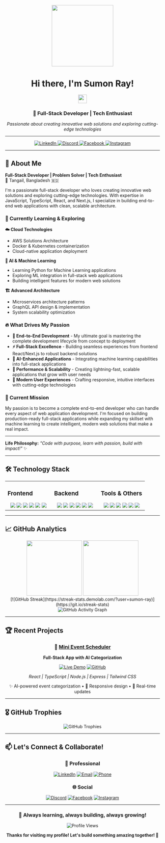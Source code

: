 <div align="center">
  <img src="https://media.giphy.com/media/M9gbBd9nbDrOTu1Mqx/giphy.gif" width="200"/>
  
  # Hi there, I'm Sumon Ray! 
  <img src="https://media.giphy.com/media/hvRJCLFzcasrR4ia7z/giphy.gif" width="28px" height="28px"/>
  
  ### 🚀 Full-Stack Developer | Tech Enthusiast
  
  <p align="center">
    <em>Passionate about creating innovative web solutions and exploring cutting-edge technologies</em>
  </p>
  
  ---
  
  <p align="center">
    <a href="https://www.linkedin.com/in/sumon60/" target="_blank">
      <img src="https://img.shields.io/badge/LinkedIn-0077B5?style=for-the-badge&logo=linkedin&logoColor=white" alt="LinkedIn"/>
    </a>
    <a href="https://discord.gg/sumon_ray" target="_blank">
      <img src="https://img.shields.io/badge/Discord-7289DA?style=for-the-badge&logo=discord&logoColor=white" alt="Discord"/>
    </a>
    <a href="https://www.facebook.com/Sumonray220020/" target="_blank">
      <img src="https://img.shields.io/badge/Facebook-1877F2?style=for-the-badge&logo=facebook&logoColor=white" alt="Facebook"/>
    </a>
    <a href="https://www.instagram.com/sumon_ray/" target="_blank">
      <img src="https://img.shields.io/badge/Instagram-E4405F?style=for-the-badge&logo=instagram&logoColor=white" alt="Instagram"/>
    </a>
  </p>
</div>

---

## 🎯 About Me

**Full-Stack Developer | Problem Solver | Tech Enthusiast**  
📍 Tangail, Bangladesh 🇧🇩

I'm a passionate full-stack developer who loves creating innovative web solutions and exploring cutting-edge technologies. With expertise in JavaScript, TypeScript, React, and Next.js, I specialize in building end-to-end web applications with clean, scalable architecture.

### 🌱 Currently Learning & Exploring

**☁️ Cloud Technologies**
- AWS Solutions Architecture
- Docker & Kubernetes containerization
- Cloud-native application deployment

**🤖 AI & Machine Learning**
- Learning Python for Machine Learning applications
- Exploring ML integration in full-stack web applications
- Building intelligent features for modern web solutions

**🏗️ Advanced Architecture**
- Microservices architecture patterns
- GraphQL API design & implementation
- System scalability optimization

### 🔥 What Drives My Passion

- **🎯 End-to-End Development** - My ultimate goal is mastering the complete development lifecycle from concept to deployment
- **⚡ Full-Stack Excellence** - Building seamless experiences from frontend React/Next.js to robust backend solutions
- **🤖 AI-Enhanced Applications** - Integrating machine learning capabilities into full-stack applications
- **🚀 Performance & Scalability** - Creating lightning-fast, scalable applications that grow with user needs
- **📱 Modern User Experiences** - Crafting responsive, intuitive interfaces with cutting-edge technologies


### 🎯 Current Mission

My passion is to become a complete end-to-end developer who can handle every aspect of web application development. I'm focused on building production-ready full-stack applications while expanding my skillset with machine learning to create intelligent, modern web solutions that make a real impact.

---

**Life Philosophy:** *"Code with purpose, learn with passion, build with impact!"* ✨

---

## 🛠️ Technology Stack

<table>
<tr>
<td valign="top" width="33%">

### Frontend
<div align="center">
<img src="https://img.shields.io/badge/React-20232A?style=for-the-badge&logo=react&logoColor=61DAFB" />
<img src="https://img.shields.io/badge/Next.js-000000?style=for-the-badge&logo=next.js&logoColor=white" />
<img src="https://img.shields.io/badge/TypeScript-007ACC?style=for-the-badge&logo=typescript&logoColor=white" />
<img src="https://img.shields.io/badge/JavaScript-F7DF1E?style=for-the-badge&logo=javascript&logoColor=black" />
<img src="https://img.shields.io/badge/TailwindCSS-38B2AC?style=for-the-badge&logo=tailwind-css&logoColor=white" />
<img src="https://img.shields.io/badge/Redux-593D88?style=for-the-badge&logo=redux&logoColor=white" />
</div>

</td>
<td valign="top" width="33%">

### Backend
<div align="center">
<img src="https://img.shields.io/badge/Node.js-339933?style=for-the-badge&logo=nodedotjs&logoColor=white" />
<img src="https://img.shields.io/badge/Express.js-000000?style=for-the-badge&logo=express&logoColor=white" />
<img src="https://img.shields.io/badge/MongoDB-47A248?style=for-the-badge&logo=mongodb&logoColor=white" />
<img src="https://img.shields.io/badge/PostgreSQL-336791?style=for-the-badge&logo=postgresql&logoColor=white" />
<img src="https://img.shields.io/badge/AWS-232F3E?style=for-the-badge&logo=amazon-aws&logoColor=white" />
<img src="https://img.shields.io/badge/Docker-2496ED?style=for-the-badge&logo=docker&logoColor=white" />
</div>

</td>
<td valign="top" width="33%">

### Tools & Others
<div align="center">
<img src="https://img.shields.io/badge/Git-F05032?style=for-the-badge&logo=git&logoColor=white" />
<img src="https://img.shields.io/badge/GitHub-181717?style=for-the-badge&logo=github&logoColor=white" />
<img src="https://img.shields.io/badge/VSCode-007ACC?style=for-the-badge&logo=visual-studio-code&logoColor=white" />
<img src="https://img.shields.io/badge/Postman-FF6C37?style=for-the-badge&logo=postman&logoColor=white" />
<img src="https://img.shields.io/badge/Figma-F24E1E?style=for-the-badge&logo=figma&logoColor=white" />
<img src="https://img.shields.io/badge/Vercel-000000?style=for-the-badge&logo=vercel&logoColor=white" />
</div>

</td>
</tr>
</table>

---

## 📈 GitHub Analytics

<div align="center">
  <img height="180em" src="https://github-readme-stats.vercel.app/api?username=sumon-ray&show_icons=true&theme=tokyonight&include_all_commits=true&count_private=true"/>
  <img height="180em" src="https://github-readme-stats.vercel.app/api/top-langs/?username=sumon-ray&layout=compact&langs_count=8&theme=tokyonight"/>
</div>

<div align="center">
[![GitHub Streak](https://streak-stats.demolab.com/?user=sumon-ray)](https://git.io/streak-stats)
</div>

<div align="center">
  <img src="https://github-readme-activity-graph.vercel.app/graph?username=sumon-ray&theme=tokyo-night" alt="GitHub Activity Graph"/>
</div>

---

## 🏆 Recent Projects

<div align="center">

### 🎯 [Mini Event Scheduler](https://mini-event-scheduler-app.vercel.app/)
**Full-Stack App with AI Categorization**

[![Live Demo](https://img.shields.io/badge/Live%20Demo-FF6B6B?style=for-the-badge&logo=vercel&logoColor=white)](https://mini-event-scheduler-app.vercel.app/)
[![GitHub](https://img.shields.io/badge/Source%20Code-181717?style=for-the-badge&logo=github&logoColor=white)](https://github.com/sumon-ray/mini-event-scheduler)

*React | TypeScript | Node.js | Express | Tailwind CSS*

✨ AI-powered event categorization • 📱 Responsive design • 🔄 Real-time updates

---

</div>

## 🎖️ GitHub Trophies

<div align="center">
  <img src="https://github-profile-trophy.vercel.app/?username=sumon-ray&theme=tokyonight&no-frame=true&no-bg=false&margin-w=4" alt="GitHub Trophies"/>
</div>

---

## 📫 Let's Connect & Collaborate!

<div align="center">

### 💼 Professional
[![LinkedIn](https://img.shields.io/badge/LinkedIn-Connect-0077B5?style=for-the-badge&logo=linkedin&logoColor=white)](https://www.linkedin.com/in/sumon60/)
[![Email](https://img.shields.io/badge/Email-sumonray146371@gmail.com-D14836?style=for-the-badge&logo=gmail&logoColor=white)](mailto:sumonray146371@gmail.com)
[![Phone](https://img.shields.io/badge/Call-+8801763604565-25D366?style=for-the-badge&logo=whatsapp&logoColor=white)](tel:+8801763604565)

### 🌐 Social
[![Discord](https://img.shields.io/badge/Discord-Join%20Server-7289DA?style=for-the-badge&logo=discord&logoColor=white)](https://discord.gg/sumon_ray)
[![Facebook](https://img.shields.io/badge/Facebook-Follow-1877F2?style=for-the-badge&logo=facebook&logoColor=white)](https://www.facebook.com/Sumonray220020)
[![Instagram](https://img.shields.io/badge/Instagram-Follow-E4405F?style=for-the-badge&logo=instagram&logoColor=white)](https://www.instagram.com/sumon_ray/)

</div>

---

<div align="center">
  
  ### 🚀 Always learning, always building, always growing!
  
  <img src="https://komarev.com/ghpvc/?username=sumon-ray&label=Profile%20views&color=0e75b6&style=flat" alt="Profile Views" />
  
  **Thanks for visiting my profile! Let's build something amazing together! 🚀**
  
</div>
